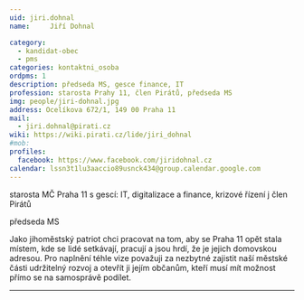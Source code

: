 ```yaml
---
uid: jiri.dohnal
name:     Jiří Dohnal

category:
  - kandidat-obec
  - pms
categories: kontaktni_osoba    
ordpms: 1
description: předseda MS, gesce finance, IT
profession: starosta Prahy 11, člen Pirátů, předseda MS
img: people/jiri-dohnal.jpg
address: Ocelíkova 672/1, 149 00 Praha 11
mail:
  - jiri.dohnal@pirati.cz
wiki: https://wiki.pirati.cz/lide/jiri_dohnal
#mob: 
profiles:
  facebook: https://www.facebook.com/jiridohnal.cz
calendar: lssn3t1lu3aaccio89usnck434@group.calendar.google.com
---
```


starosta MČ Praha 11 s gescí: IT, digitalizace a finance, krizové řízení
j
člen Pirátů

předseda MS

 
Jako jihoměstský patriot chci pracovat na tom, aby se Praha 11 opět stala místem, kde se lidé setkávají, pracují a jsou hrdí, že je jejich domovskou adresou. Pro naplnění téhle vize považuji za nezbytné zajistit naší městské části udržitelný rozvoj a otevřít ji jejím občanům, kteří musí mít možnost přímo se na samosprávě podílet.





---
